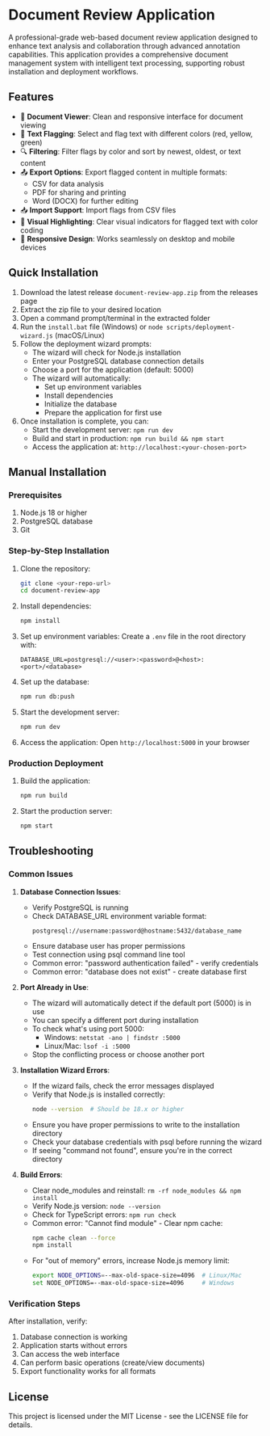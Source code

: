 # Document Review Application

A professional-grade web-based document review application designed to enhance text analysis and collaboration through advanced annotation capabilities. This application provides a comprehensive document management system with intelligent text processing, supporting robust installation and deployment workflows.

## Features

- 📝 **Document Viewer**: Clean and responsive interface for document viewing
- 🚩 **Text Flagging**: Select and flag text with different colors (red, yellow, green)
- 🔍 **Filtering**: Filter flags by color and sort by newest, oldest, or text content
- 📤 **Export Options**: Export flagged content in multiple formats:
  - CSV for data analysis
  - PDF for sharing and printing
  - Word (DOCX) for further editing
- 📥 **Import Support**: Import flags from CSV files
- 🎨 **Visual Highlighting**: Clear visual indicators for flagged text with color coding
- 📱 **Responsive Design**: Works seamlessly on desktop and mobile devices

## Quick Installation

1. Download the latest release `document-review-app.zip` from the releases page
2. Extract the zip file to your desired location
3. Open a command prompt/terminal in the extracted folder
4. Run the `install.bat` file (Windows) or `node scripts/deployment-wizard.js` (macOS/Linux)
5. Follow the deployment wizard prompts:
   - The wizard will check for Node.js installation
   - Enter your PostgreSQL database connection details
   - Choose a port for the application (default: 5000)
   - The wizard will automatically:
     - Set up environment variables
     - Install dependencies
     - Initialize the database
     - Prepare the application for first use
6. Once installation is complete, you can:
   - Start the development server: `npm run dev`
   - Build and start in production: `npm run build && npm start`
   - Access the application at: `http://localhost:<your-chosen-port>`

## Manual Installation

### Prerequisites

1. Node.js 18 or higher
2. PostgreSQL database
3. Git

### Step-by-Step Installation

1. Clone the repository:
   ```bash
   git clone <your-repo-url>
   cd document-review-app
   ```

2. Install dependencies:
   ```bash
   npm install
   ```

3. Set up environment variables:
   Create a `.env` file in the root directory with:
   ```
   DATABASE_URL=postgresql://<user>:<password>@<host>:<port>/<database>
   ```

4. Set up the database:
   ```bash
   npm run db:push
   ```

5. Start the development server:
   ```bash
   npm run dev
   ```

6. Access the application:
   Open `http://localhost:5000` in your browser

### Production Deployment

1. Build the application:
   ```bash
   npm run build
   ```

2. Start the production server:
   ```bash
   npm start
   ```

## Troubleshooting

### Common Issues

1. **Database Connection Issues**:
   - Verify PostgreSQL is running
   - Check DATABASE_URL environment variable format:
     ```
     postgresql://username:password@hostname:5432/database_name
     ```
   - Ensure database user has proper permissions
   - Test connection using psql command line tool
   - Common error: "password authentication failed" - verify credentials
   - Common error: "database does not exist" - create database first

2. **Port Already in Use**:
   - The wizard will automatically detect if the default port (5000) is in use
   - You can specify a different port during installation
   - To check what's using port 5000:
     - Windows: `netstat -ano | findstr :5000`
     - Linux/Mac: `lsof -i :5000`
   - Stop the conflicting process or choose another port

3. **Installation Wizard Errors**:
   - If the wizard fails, check the error messages displayed
   - Verify that Node.js is installed correctly:
     ```bash
     node --version  # Should be 18.x or higher
     ```
   - Ensure you have proper permissions to write to the installation directory
   - Check your database credentials with psql before running the wizard
   - If seeing "command not found", ensure you're in the correct directory

4. **Build Errors**:
   - Clear node_modules and reinstall: `rm -rf node_modules && npm install`
   - Verify Node.js version: `node --version`
   - Check for TypeScript errors: `npm run check`
   - Common error: "Cannot find module" - Clear npm cache:
     ```bash
     npm cache clean --force
     npm install
     ```
   - For "out of memory" errors, increase Node.js memory limit:
     ```bash
     export NODE_OPTIONS=--max-old-space-size=4096  # Linux/Mac
     set NODE_OPTIONS=--max-old-space-size=4096     # Windows
     ```

### Verification Steps

After installation, verify:
1. Database connection is working
2. Application starts without errors
3. Can access the web interface
4. Can perform basic operations (create/view documents)
5. Export functionality works for all formats

## License

This project is licensed under the MIT License - see the LICENSE file for details.